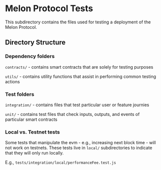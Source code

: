 # Melon Protocol Tests

This subdirectory contains the files used for testing a deployment of the Melon Protocol.

## Directory Structure

### Dependency folders

`contracts/` - contains smart contracts that are solely for testing purposes

`utils/` - contains utility functions that assist in performing common testing actions

### Test folders

`integration/` - contains files that test particular user or feature journies

`unit/` - contains test files that check inputs, outputs, and events of particular smart contracts

### Local vs. Testnet tests

Some tests that manipulate the evm - e.g., increasing next block time - will not work on testnets. These tests live in `local/` subdirectories to indicate that they will only run locally.

E.g., `tests/integration/local/performanceFee.test.js`
